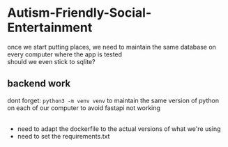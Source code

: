 # Autism-Friendly-Social-Entertainment

once we start putting places, we need to maintain the same database on every computer where the app is tested <br>
should we even stick to sqlite?

## backend work
dont forget:
<code>python3 -m venv venv</code> to maintain the same version of python on each of our computer to avoid fastapi not working
<br><br>
- need to adapt the dockerfile to the actual versions of what we're using 
- need to set the requirements.txt
